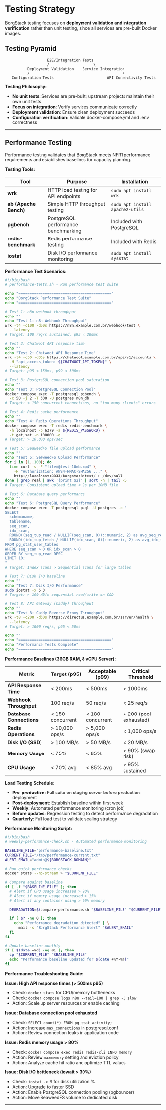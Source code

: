 # Testing Strategy

BorgStack testing focuses on **deployment validation and integration verification** rather than unit testing, since all services are pre-built Docker images.

## Testing Pyramid

```
                   E2E/Integration Tests
                   /                    \
          Deployment Validation    Service Integration
          /                                          \
   Configuration Tests                        API Connectivity Tests
```

**Testing Philosophy:**
- **No unit tests**: Services are pre-built; upstream projects maintain their own unit tests
- **Focus on integration**: Verify services communicate correctly
- **Deployment validation**: Ensure clean deployment succeeds
- **Configuration verification**: Validate docker-compose.yml and .env correctness

---

## Performance Testing

Performance testing validates that BorgStack meets NFR1 performance requirements and establishes baselines for capacity planning.

**Testing Tools:**

| Tool | Purpose | Installation |
|------|---------|--------------|
| **wrk** | HTTP load testing for API endpoints | `sudo apt install wrk` |
| **ab (Apache Bench)** | Simple HTTP throughput testing | `sudo apt install apache2-utils` |
| **pgbench** | PostgreSQL performance benchmarking | Included with PostgreSQL |
| **redis-benchmark** | Redis performance testing | Included with Redis |
| **iostat** | Disk I/O performance monitoring | `sudo apt install sysstat` |

**Performance Test Scenarios:**

```bash
#!/bin/bash
# performance-tests.sh - Run performance test suite

echo "=========================================="
echo "BorgStack Performance Test Suite"
echo "=========================================="

# Test 1: n8n webhook throughput
echo ""
echo "Test 1: n8n Webhook Throughput"
wrk -t4 -c100 -d60s https://n8n.example.com.br/webhook/test \
  --latency
# Target: 100 req/s sustained, p95 < 200ms

# Test 2: Chatwoot API response time
echo ""
echo "Test 2: Chatwoot API Response Time"
wrk -t4 -c50 -d30s https://chatwoot.example.com.br/api/v1/accounts \
  -H "api_access_token: ${CHATWOOT_API_TOKEN}" \
  --latency
# Target: p95 < 150ms, p99 < 300ms

# Test 3: PostgreSQL connection pool saturation
echo ""
echo "Test 3: PostgreSQL Connection Pool"
docker compose exec -T postgresql pgbench \
  -c 50 -j 2 -T 300 -U postgres n8n_db
# Target: < 150 concurrent connections, no "too many clients" errors

# Test 4: Redis cache performance
echo ""
echo "Test 4: Redis Operations Throughput"
docker compose exec -T redis redis-benchmark \
  -h localhost -p 6379 -a ${REDIS_PASSWORD} \
  -t get,set -n 100000 -q
# Target: > 10,000 ops/sec

# Test 5: SeaweedFS file upload performance
echo ""
echo "Test 5: SeaweedFS Upload Performance"
for i in {1..100}; do
  time curl -s -F "file=@test-10mb.mp4" \
    -H "Authorization: AWS4-HMAC-SHA256 ..." \
    http://localhost:8333/borgstack/test/ > /dev/null
done | grep real | awk '{print $2}' | sort -n | tail -5
# Target: Consistent upload time < 2s per 10MB file

# Test 6: Database query performance
echo ""
echo "Test 6: PostgreSQL Query Performance"
docker compose exec -T postgresql psql -U postgres -c "
SELECT
  schemaname,
  tablename,
  seq_scan,
  idx_scan,
  ROUND((seq_tup_read / NULLIF(seq_scan, 0))::numeric, 2) as avg_seq_read,
  ROUND((idx_tup_fetch / NULLIF(idx_scan, 0))::numeric, 2) as avg_idx_fetch
FROM pg_stat_user_tables
WHERE seq_scan > 0 OR idx_scan > 0
ORDER BY seq_tup_read DESC
LIMIT 10;
"
# Target: Index scans > Sequential scans for large tables

# Test 7: Disk I/O baseline
echo ""
echo "Test 7: Disk I/O Performance"
sudo iostat -x 5 3
# Target: > 100 MB/s sequential read/write on SSD

# Test 8: API Gateway (Caddy) throughput
echo ""
echo "Test 8: Caddy Reverse Proxy Throughput"
wrk -t8 -c200 -d30s https://directus.example.com.br/server/health \
  --latency
# Target: > 1000 req/s, p95 < 50ms

echo ""
echo "=========================================="
echo "Performance Tests Complete"
echo "=========================================="
```

**Performance Baselines (36GB RAM, 8 vCPU Server):**

| Metric | Target (p95) | Acceptable (p99) | Critical Threshold |
|--------|--------------|------------------|--------------------|
| **API Response Time** | < 200ms | < 500ms | > 1000ms |
| **Webhook Throughput** | 100 req/s | 50 req/s | < 25 req/s |
| **Database Connections** | < 150 concurrent | < 180 concurrent | > 200 (pool exhausted) |
| **Redis Operations** | > 10,000 ops/s | > 5,000 ops/s | < 1,000 ops/s |
| **Disk I/O (SSD)** | > 100 MB/s | > 50 MB/s | < 20 MB/s |
| **Memory Usage** | < 75% | < 85% | > 90% (swap risk) |
| **CPU Usage** | < 70% avg | < 85% avg | > 95% sustained |

**Load Testing Schedule:**

- **Pre-production**: Full suite on staging server before production deployment
- **Post-deployment**: Establish baseline within first week
- **Weekly**: Automated performance monitoring (cron job)
- **Before updates**: Regression testing to detect performance degradation
- **Quarterly**: Full load test to validate scaling strategy

**Performance Monitoring Script:**

```bash
#!/bin/bash
# weekly-performance-check.sh - Automated performance monitoring

BASELINE_FILE="performance-baseline.txt"
CURRENT_FILE="/tmp/performance-current.txt"
ALERT_EMAIL="admin@${BORGSTACK_DOMAIN}"

# Run quick performance checks
docker stats --no-stream > "$CURRENT_FILE"

# Compare against baseline
if [ -f "$BASELINE_FILE" ]; then
  # Alert if CPU usage increased > 20%
  # Alert if memory usage increased > 15%
  # Alert if any container using > 90% memory

  DEGRADATION=$(compare-performance.sh "$BASELINE_FILE" "$CURRENT_FILE")

  if [ $? -ne 0 ]; then
    echo "Performance degradation detected" | \
      mail -s "BorgStack Performance Alert" "$ALERT_EMAIL"
  fi
fi

# Update baseline monthly
if [ $(date +%d) -eq 01 ]; then
  cp "$CURRENT_FILE" "$BASELINE_FILE"
  echo "Performance baseline updated for $(date +%Y-%m)"
fi
```

**Performance Troubleshooting Guide:**

**Issue: High API response times (> 500ms p95)**
- Check: `docker stats` for CPU/memory bottlenecks
- Check: `docker compose logs n8n --tail=100 | grep -i slow`
- Action: Scale up server resources or enable caching

**Issue: Database connection pool exhausted**
- Check: `SELECT count(*) FROM pg_stat_activity;`
- Action: Increase `max_connections` in postgresql.conf
- Action: Review connection leaks in application code

**Issue: Redis memory usage > 80%**
- Check: `docker compose exec redis redis-cli INFO memory`
- Action: Review `maxmemory` setting and eviction policy
- Action: Analyze cache hit ratio and optimize TTL values

**Issue: Disk I/O bottleneck (iowait > 30%)**
- Check: `iostat -x 5` for disk utilization %
- Action: Upgrade to faster SSD
- Action: Enable PostgreSQL connection pooling (pgbouncer)
- Action: Move SeaweedFS volume to dedicated disk

---